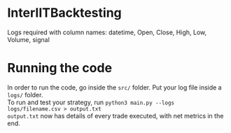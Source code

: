# InterIITBacktesting

Logs required with column names: datetime, Open, Close, High, Low, Volume, signal

# Running the code

In order to run the code, go inside the `src/` folder. Put your log file inside a `logs/` folder.\
To run and test your strategy, run `python3 main.py --logs logs/filename.csv > output.txt`\
`output.txt` now has details of every trade executed, with net metrics in the end.
